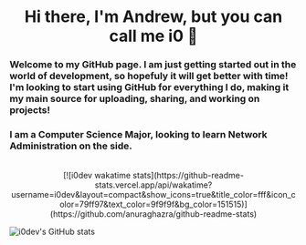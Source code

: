 <h1 align="center">Hi there, I'm Andrew, but you can call me i0 👋</h1>

### Welcome to my GitHub page. I am just getting started out in the world of development, so hopefuly it will get better with time! I'm looking to start using GitHub for everything I do, making it my main source for uploading, sharing, and working on projects!

### I am a Computer Science Major, looking to learn Network Administration on the side.



<p align="center">
	<br>
[![i0dev wakatime stats](https://github-readme-stats.vercel.app/api/wakatime?username=i0dev&layout=compact&show_icons=true&title_color=fff&icon_color=79ff97&text_color=9f9f9f&bg_color=151515)](https://github.com/anuraghazra/github-readme-stats)
  
![i0dev's GitHub stats](https://github-readme-stats.vercel.app/api/?username=i0dev&show_icons=true&title_color=fff&icon_color=79ff97&text_color=9f9f9f&bg_color=151515)
</p>
